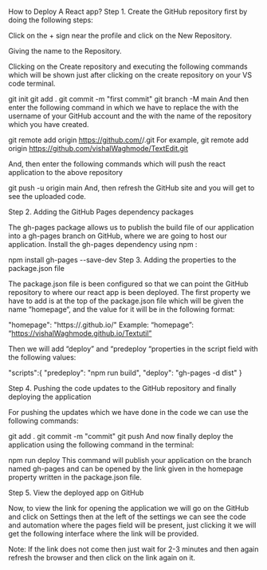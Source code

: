 How to Deploy A React app?
Step 1. Create the GitHub repository first by doing the following steps:

Click on the + sign near the profile and click on the New Repository.


 

Giving the name to the Repository.


 

Clicking on the Create repository and executing the following commands which will be shown just after clicking on the create repository on your VS code terminal.

git init
git add .
git commit -m "first commit"
git branch -M main
And then enter the following command in which we have to replace the <username> with the username of your GitHub account and the <rep Name> with the name of the repository which you have created.

git remote add origin https://github.com/<username>/<rep Name>.git
For example, git remote add origin https://github.com/vishalWaghmode/TextEdit.git

And, then enter the following commands which will push the react application to the above repository

git push -u origin main
And, then refresh the GitHub site and you will get to see the uploaded code.

Step 2. Adding the GitHub Pages dependency packages

The gh-pages package allows us to publish the build file of our application into a gh-pages branch on GitHub, where we are going to host our application. Install the gh-pages dependency using npm :

npm install gh-pages --save-dev
Step 3. Adding the properties to the package.json file

The package.json file is been configured so that we can point the GitHub repository to where our react app is been deployed. The first property we have to add is at the top of the package.json file which will be given the name “homepage“, and the value for it will be in the following format:

"homepage": "https://<Username>.github.io/<Repository-name>"
Example: “homepage”: “https://vishalWaghmode.github.io/Textutil”

Then we will add “deploy” and “predeploy “properties in the script field with the following values:

"scripts":{
    "predeploy": "npm run build",
    "deploy": "gh-pages -d dist" 
}   

 

Step 4. Pushing the code updates to the GitHub repository and finally deploying the application

For pushing the updates which we have done in the code we can use the following commands:

git add .
git commit -m "commit"
git push
And now finally deploy the application using the following command in the terminal:

npm run deploy
This command will publish your application on the branch named gh-pages and can be opened by the link given in the homepage property written in the package.json file.

Step 5. View the deployed app on GitHub

Now, to view the link for opening the application we will go on the GitHub and click on Settings then at the left of the settings we can see the code and automation where the pages field will be present, just clicking it we will get the following interface where the link will be provided.


Note: If the link does not come then just wait for 2-3 minutes and then again refresh the browser and then click on the link again on it.